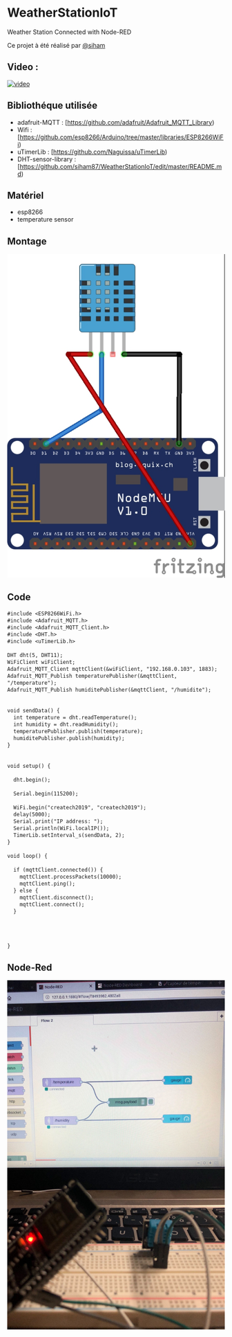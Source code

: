 # WeatherStationIoT

Weather Station Connected with Node-RED

Ce projet à été réalisé par [@siham](https://github.com/siham87) 
## Video :
[![video](https://img.youtube.com/vi/DZRN9IsLjPY.jpg/0.jpj)](https://www.youtube.com/watch?v=DZRN9IsLjPY)


## **Bibliothéque utilisée**
+ adafruit-MQTT : [https://github.com/adafruit/Adafruit_MQTT_Library)
+ Wifi : [https://github.com/esp8266/Arduino/tree/master/libraries/ESP8266WiFi)
+ uTimerLib : [https://github.com/Naguissa/uTimerLib)
+ DHT-sensor-library : [https://github.com/siham87/WeatherStationIoT/edit/master/README.md)

## **Matériel**
+ esp8266
+ temperature sensor


## **Montage**

![schema : ](weatherstation.jpg)

## **Code**

```
#include <ESP8266WiFi.h>
#include <Adafruit_MQTT.h>
#include <Adafruit_MQTT_Client.h>
#include <DHT.h>
#include <uTimerLib.h>

DHT dht(5, DHT11);
WiFiClient wiFiClient;
Adafruit_MQTT_Client mqttClient(&wiFiClient, "192.168.0.103", 1883);
Adafruit_MQTT_Publish temperaturePublisher(&mqttClient, "/temperature");
Adafruit_MQTT_Publish humiditePublisher(&mqttClient, "/humidite");


void sendData() {
  int temperature = dht.readTemperature();
  int humidity = dht.readHumidity();
  temperaturePublisher.publish(temperature);
  humiditePublisher.publish(humidity);
}


void setup() {

  dht.begin();
  
  Serial.begin(115200);

  WiFi.begin("createch2019", "createch2019");
  delay(5000);
  Serial.print("IP address: ");
  Serial.println(WiFi.localIP());
  TimerLib.setInterval_s(sendData, 2);
}

void loop() {

  if (mqttClient.connected()) {
    mqttClient.processPackets(10000);
    mqttClient.ping();
  } else {
    mqttClient.disconnect();
    mqttClient.connect();
  }


 

}
```
## **Node-Red**

![photo: ](weatherstationnode-red.jpg)
